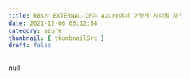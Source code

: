 ```yaml
---
title: k8s의 EXTERNAL-IP는 Azure에서 어떻게 처리될 까?
date: 2021-12-06 05:12:84
category: azure
thumbnail: { thumbnailSrc }
draft: false
---
```


null
